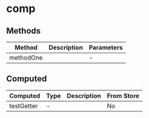 # comp

## Methods

<!-- @vuese:comp:methods:start -->
|Method|Description|Parameters|
|---|---|---|
|methodOne||-|

<!-- @vuese:comp:methods:end -->


## Computed

<!-- @vuese:comp:computed:start -->
|Computed|Type|Description|From Store|
|---|---|---|---|
|testGetter|-||No|

<!-- @vuese:comp:computed:end -->



